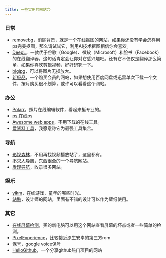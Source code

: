 ```yaml
---
title: 一些实用的网站🙃
---
```

### 日常
* [removebg](https://www.remove.bg/zh)，消除背景，就是一个在线抠图的网站，如果你还没有学会怎样用ps完美抠图，那么请试试它，利用AI技术抠图相信你会喜欢。
* [DeepL](https://www.deepl.com/translator)，一款优于谷歌（Google）、微软（Microsoft）和脸书（Facebook）的在线翻译器，这句话肯定会让你对它感兴趣吧。还有它不仅仅是翻译那么简单，如果你喜欢剪辑视频，好好研究一下。
* [bigjpg](https://bigjpg.com/)，可以将图片无损放大。
* [新极品](http://fulivip.com/)，一个购买会员的网站，如果想使用百度网盘或迅雷单次下载一个文件，按月购买很不划算，或许可以看看这个网站。

### 办公
* [Polarr](https://photoeditor.polarr.co/)，照片在线编辑软件，看起来挺专业的。
* [ps](https://ps.gaoding.com/),在线ps
* [Awesome web apps](https://123apps.com/)，不用下载的在线工具。
* [爱资料工具](https://www.toolnb.com/)，我愿意称它为最强工具集合。


### 导航
* [影视森林](http://549.tv/)，不用再找视频播放站了，这里都有。
* [不求人导航](https://java.bqrdh.com/)，东西很全的一个导航网站。
* [发现导航](https://yuxinghui1024.github.io/nav/#/light)，收录很多网站。

### 娱乐
* [yikm](https://www.yikm.net/)，在线游戏，童年的哪些时光。
* [站酷](https://www.zcool.com.cn/home)，设计师的网站，里面有不错的设计可以作为壁纸使用。

### 其它
* [在线屏幕检测](https://screen.bmcx.com/#welcome)，买的新电脑可以用这个网站查看屏幕的坏点或者一些简单的检测。
* [PixelExperience](https://github.com/PixelExperience)，比较接近原生安卓的第三方rom
* [保号](https://ifttt.com/)，google voice保号
* [HelloGithub](https://www.hellogithub.com/)，一个分享github热门项目的网站
